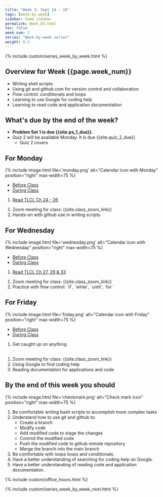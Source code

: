 ```yaml
---
title: "Week 3: Sept 14 - 18"
tags: [week-by-week]
sidebar: home_sidebar
permalink: Week_03.html
toc: false
week_num: 3
series: "Week-by-week series"
weight: 0.3
---
```


{% include custom/series_week_by_week.html %}

## Overview for Week {{page.week_num}}

* Writing shell scripts
* Using git and github.com for version control and collaboration
* Flow control: conditionals and loops
* Learning to use Google for coding help
* Learning to read code and application documentation

## What's due by the end of the week?

* **Problem Set 1 is due {{site.ps_1_due}}.**
* Quiz 2 will be available Monday. It is due {{site.quiz_2_due}}
  * Quiz 2 covers 

## For Monday

{% include image.html file='monday.png' alt="Calendar icon with Monday" position="right" max-width=75 %}

<ul id="MondayTabs" class="nav nav-tabs">
    <li class="active"><a href="#MonBefore" data-toggle="tab">Before Class</a></li>
    <li><a href="#MonDuring" data-toggle="tab">During Class</a></li>
</ul>
<div class="tab-content">
    <div role="tabpanel" class="tab-pane active" id="MonBefore">
        <ol>
          <li><a href="TLCL_4.md">Read TLCL Ch 24 - 26</a></li>
        </ol>
    </div>
    <div role="tabpanel" class="tab-pane" id="MonDuring">
        <ol>
          <li>Zoom meeting for class: {{site.class_zoom_link}}</li>
          <li>Hands-on with github use in writing scripts</li>
        </ol>
    </div>
</div>

## For Wednesday

{% include image.html file='wednesday.png' alt="Calendar icon with Wednesday" position="right" max-width=75 %}

<ul id="WednesdayTabs" class="nav nav-tabs">
    <li class="active"><a href="#WedBefore" data-toggle="tab">Before Class</a></li>
    <li><a href="#WedDuring" data-toggle="tab">During Class</a></li>
</ul>
<div class="tab-content">
    <div role="tabpanel" class="tab-pane active" id="WedBefore">
        <ol>
          <li><a href="TLCL_5.md">Read TLCL Ch 27, 29 & 33</a></li>
        </ol>
    </div>
    <div role="tabpanel" class="tab-pane" id="WedDuring">
        <ol>
          <li>Zoom meeting for class: {{site.class_zoom_link}}</li>
          <li>Practice with flow control: `if`, `while`, `until`, `for`</li>
        </ol>
    </div>
</div>

## For Friday

{% include image.html file='friday.png' alt="Calendar icon with Friday" position="right" max-width=75 %}

<ul id="FridayTabs" class="nav nav-tabs">
    <li class="active"><a href="#FriBefore" data-toggle="tab">Before Class</a></li>
    <li><a href="#FriDuring" data-toggle="tab">During Class</a></li>
</ul>
<div class="tab-content">
    <div role="tabpanel" class="tab-pane active" id="FriBefore">
        <ol>
          <li>Get caught up on anything</li>.
        </ol>
    </div>
    <div role="tabpanel" class="tab-pane" id="FriDuring">
        <ol>
          <li>Zoom meeting for class: {{site.class_zoom_link}}</li>
          <li>Using Google to find coding help</li>
          <li>Reading documentation for applications and code</li>
        </ol>
    </div>
</div>

## By the end of this week you should

{% include image.html file='checkmark.png' alt="Check mark icon" position="right" max-width=75 %}

1. Be comfortable writing bash scripts to accomplish more complex tasks
1. Understand how to use git and github to:
   * Create a branch
   * Modify code
   * Add modified code to stage the changes
   * Commit the modified code
   * Push the modified code to github remote repository
   * Merge the branch into the main branch
1. Be comfortable with loops loops and conditionals.
1. Have a better understanding of searching for coding help on Google.
1. Have a better understanding of reading code and application documentation.

{% include custom/office_hours.html %}

{% include custom/series_week_by_week_next.html %}